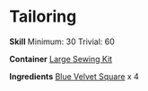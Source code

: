 <!-- TITLE: Blue Velvet Sleeves -->
<!-- SUBTITLE: Made of dyed blue velvet -->

# Tailoring
**Skill**
Minimum: 30
Trivial: 60

**Container**
[Large Sewing Kit](large-sewing-kit)

**Ingredients**
[Blue Velvet Square](blue-velvet-square) x 4